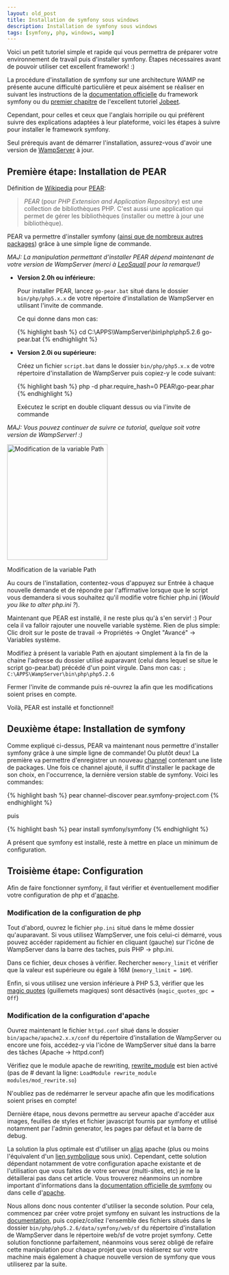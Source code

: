 ```yaml
---
layout: old_post
title: Installation de symfony sous windows
description: Installation de symfony sous windows
tags: [symfony, php, windows, wamp]
---
```


Voici un petit tutoriel simple et rapide qui vous permettra de préparer votre environnement de travail puis d'installer symfony. Étapes nécessaires avant de pouvoir utiliser cet excellent framework! :)

La procédure d'installation de symfony sur une architecture WAMP ne présente aucune difficulté particulière et peux aisément se réaliser en suivant les instructions de la [documentation officielle](http://www.symfony-project.org/book/1_2/03-Running-Symfony#chapter_03_installing_the_symfony_libraries "Documentation officielle permettant d'installer le framework symfony") du framework symfony ou du [premier chapitre](http://www.symfony-project.org/jobeet/1_2/Propel/en/01#chapter_01_symfony_installation "Premier chapitre du tutoriel Jobeet") de l'excellent tutoriel [Jobeet](http://www.symfony-project.org/jobeet/1_2/ "Tutoriel Jbeet").

Cependant, pour celles et ceux que l'anglais horripile ou qui préfèrent suivre des explications adaptées à leur plateforme, voici les étapes à suivre pour installer le framework symfony.

Seul prérequis avant de démarrer l'installation, assurez-vous d'avoir une version de [WampServer](http://www.wampserver.com/ "Site officiel de WampServer") à jour.

## Première étape: Installation de PEAR

Définition de [Wikipedia](http://fr.wikipedia.org/wiki/PEAR "Définition de PEAR sur Wikipedia") pour [PEAR](http://pear.php.net/ "Site officiel de PEAR"):

> *PEAR* (pour _PHP Extension and Application Repository_) est une collection de bibliothèques PHP. C'est aussi une application qui permet de gérer les bibliothèques (installer ou mettre à jour une bibliothèque).

PEAR va permettre d'installer symfony ([ainsi que de nombreux autres packages](http://pear.php.net/packages.php "Liste des packaches PEAR disponibles")) grâce à une simple ligne de commande.

*MAJ: La manipulation permettant d'installer PEAR dépend maintenant de votre version de WampServer (merci à <a href="http://www.odolbeau.fr/installation-de-symfony-sous-windows/comment-page-1#comment-12">LeoSquall</a> pour la remarque!)*

* **Version 2.0h ou inférieure:**

    Pour installer PEAR, lancez `go-pear.bat` situé dans le dossier `bin/php/php5.x.x` de votre répertoire d'installation de WampServer en utilisant l'invite de commande.

    Ce qui donne dans mon cas:

    {% highlight bash %}
    cd C:\APPS\WampServer\bin\php\php5.2.6
    go-pear.bat
    {% endhighlight %}

* **Version 2.0i ou supérieure:**

    Créez un fichier `script.bat` dans le dossier `bin/php/php5.x.x` de votre répertoire d'installation de WampServer puis copiez-y le code suivant:

    {% highlight bash %}
    php -d phar.require_hash=0 PEAR\go-pear.phar
    {% endhighlight %}

    Exécutez le script en double cliquant dessus ou via l'invite de commande

_MAJ: Vous pouvez continuer de suivre ce tutorial, quelque soit votre version de WampServer! :)_

<div class="img-container-medium alignright">
    <img title="Modification de la variable Path" src="{{ 'images/posts/2009-08-12/variables-environnement.jpg' | asset_url }}" alt="Modification de la variable Path" width="235" height="270" />
    <p class="legend">Modification de la variable Path</p>
</div>

Au cours de l'installation, contentez-vous d'appuyez sur Entrée à chaque nouvelle demande et de répondre par l'affirmative lorsque que le script vous demandera si vous souhaitez qu'il modifie votre fichier php.ini (_Would you like to alter php.ini ?_).

Maintenant que PEAR est installé, il ne reste plus qu'à s'en servir! :) Pour cela il va falloir rajouter une nouvelle variable système. Rien de plus simple:
Clic droit sur le poste de travail -> Propriétés -> Onglet "Avancé" -> Variables système.

Modifiez à présent la variable Path en ajoutant simplement à la fin de la chaine l'adresse du dossier utilisé auparavant (celui dans lequel se situe le script go-pear.bat) précédé d'un point virgule.
Dans mon cas: `; C:\APPS\WampServer\bin\php\php5.2.6`

Fermer l'invite de commande puis ré-ouvrez la afin que les modifications soient prises en compte.

Voilà, PEAR est installé et fonctionnel!

## Deuxième étape: Installation de symfony

Comme expliqué ci-dessus, PEAR va maintenant nous permettre d'installer symfony grâce à une simple ligne de commande! Ou plutôt deux! La première va permettre d'enregistrer un nouveau [channel](http://pear.php.net/channels/ "Liste des channels PEAR") contenant une liste de packages. Une fois ce channel ajouté, il suffit d'installer le package de son choix, en l'occurrence, la dernière version stable de symfony. Voici les commandes:

{% highlight bash %}
pear channel-discover pear.symfony-project.com
{% endhighlight %}

puis

{% highlight bash %}
pear install symfony/symfony
{% endhighlight %}

A présent que symfony est installé, reste à mettre en place un minimum de configuration.

## Troisième étape: Configuration

Afin de faire fonctionner symfony, il faut vérifier et éventuellement modifier votre configuration de php et d'[apache](http://www.apache.org/ "Site officiel d'apache").

### Modification de la configuration de php

Tout d'abord, ouvrez le fichier `php.ini` situé dans le même dossier qu'auparavant. Si vous utilisez WampServer, une fois celui-ci démarré, vous pouvez accéder rapidement au fichier en cliquant (gauche) sur l'icône de WampServer dans la barre des taches, puis PHP -> php.ini.

Dans ce fichier, deux choses à vérifier. Rechercher `memory_limit` et vérifier que la valeur est supérieure ou égale à 16M (`memory_limit = 16M`).

Enfin, si vous utilisez une version inférieure à PHP 5.3, vérifier que les [magic quotes](http://fr2.php.net/magic_quotes "Présentation des magic quotes sur le site php.net") (guillemets magiques) sont désactivés (`magic_quotes_gpc = Off`)

### Modification de la configuration d'apache


Ouvrez maintenant le fichier `httpd.conf` situé dans le dossier `bin/apache/apache2.x.x/conf` du répertoire d'installation de WampServer ou encore une fois, accédez-y via l'icône de WampServer situé dans la barre des tâches (Apache -> httpd.conf)

Vérifiez que le module apache de rewriting, [rewrite_module](http://httpd.apache.org/docs/1.3/mod/mod_rewrite.html "Documentation officiel d'apache: l'extension mod_rewrite") est bien activé (pas de # devant la ligne: `LoadModule rewrite_module modules/mod_rewrite.so`)

N'oubliez pas de redémarrer le serveur apache afin que les modifications soient prises en compte!

Dernière étape, nous devons permettre au serveur apache d'accéder aux images, feuilles de styles et fichier  javascript fournis par symfony et utilisé notamment par l'admin generator, les pages par défaut et la barre de debug.

La solution la plus optimale est d'utiliser un [alias](http://httpd.apache.org/docs/2.2/mod/mod_alias.html "Documentation officielle d'apache: le module alias") apache (plus ou moins l'équivalent d'un [lien symbolique](http://fr.wikipedia.org/wiki/Lien_symbolique "Définition d'un lien symbolique sur Wikipedia") sous unix). Cependant, cette solution dépendant notamment de votre configuration apache existante et de l'utilisation que vous faites de votre serveur (multi-sites, etc) je ne la détaillerai pas dans cet article. Vous trouverez néanmoins un nombre important d'informations dans la [documentation officielle de symfony](http://www.symfony-project.org/book/1_2/03-Running-Symfony#chapter_03_configuring_the_web_server "Documentation officielle de symfony: configurer le serveur web") ou dans celle d'[apache](http://httpd.apache.org/docs/2.2/mod/mod_alias.html "Documentation officielle d'apache: l'extension mod_alias").

Nous allons donc nous contenter d'utiliser la seconde solution. Pour cela, commencez par créer votre projet symfony en suivant les instructions de la [documentation](http://www.symfony-project.org/book/1_2/03-Running-Symfony#chapter_03_setting_up_an_application "Documentation officielle de symfony: mettre en oeuvre une application"), puis copiez/collez l'ensemble des fichiers situés dans le dossier `bin/php/php5.2.6/data/symfony/web/sf` du répertoire d'installation de WampServer dans le répertoire web/sf de votre projet symfony. Cette solution fonctionne parfaitement, néanmoins vous serez obligé de refaire cette manipulation pour chaque projet que vous réaliserez sur votre machine mais également à chaque nouvelle version de symfony que vous utiliserez par la suite.
